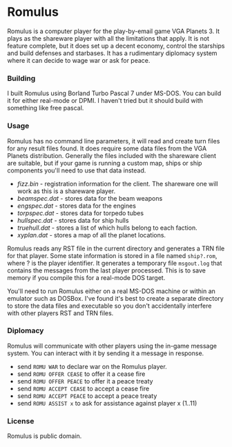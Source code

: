 # Romulus

Romulus is a computer player for the play-by-email game VGA Planets 3. It plays as the shareware player
with all the limitations that apply. It is not feature complete, but it does set up a decent economy, control the starships
and build defenses and starbases. It has a rudimentary diplomacy system where it can decide to wage war or ask for peace.

### Building

I built Romulus using Borland Turbo Pascal 7 under MS-DOS. You can build it for either real-mode or DPMI. I haven't tried but it should build with something like free pascal.

### Usage

Romulus has no command line parameters, it will read and create turn files for any result files found. It does require some
data files from the VGA Planets distribution. Generally the files included with the shareware client are suitable, but if 
your game is running a custom map, ships or ship components you'll need to use that data instead.

 - _fizz.bin_ - registration information for the client. The shareware one will work as this is a shareware player.
 - _beamspec.dat_ - stores data for the beam weapons
 - _engspec.dat_ - stores data for the engines
 - _torpspec.dat_ - stores data for torpedo tubes
 - _hullspec.dat_ - stores data for ship hulls
 - _truehull.dat_ - stores a list of which hulls belong to each faction.
 - _xyplan.dat_ - stores a map of all the planet locations.

Romulus reads any RST file in the current directory and generates a TRN file for that player. Some state information
is stored in a file named `ship?.rom`, where ? is the player identifier. It generates a temporary file `msgout.log` that
contains the messages from the last player processed. This is to save memory if you compile this for a real-mode DOS target.

You'll need to run Romulus either on a real MS-DOS machine or within an emulator such as DOSBox. 
I've found it's best to create a separate directory to store the data files and executable so you don't accidentally
interfere with other players RST and TRN files.

### Diplomacy

Romulus will communicate with other players using the in-game message system. You can interact with it by sending it
a message in response.

 - send `ROMU WAR` to declare war on the Romulus player.
 - send `ROMU OFFER CEASE` to offer it a cease fire
 - send `ROMU OFFER PEACE` to offer it a peace treaty
 - send `ROMU ACCEPT CEASE` to accept a cease fire
 - send `ROMU ACCEPT PEACE` to accept a peace treaty
 - send `ROMU ASSIST x` to ask for assistance against player x (1..11)

### License
Romulus is public domain.
